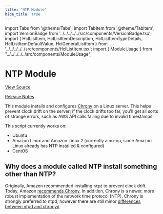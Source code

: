 ```yaml
---
title: "NTP Module"
hide_title: true
---
```


import Tabs from '@theme/Tabs';
import TabItem from '@theme/TabItem';
import VersionBadge from '../../../../../src/components/VersionBadge.tsx';
import { HclListItem, HclListItemDescription, HclListItemTypeDetails, HclListItemDefaultValue, HclGeneralListItem } from '../../../../../src/components/HclListItem.tsx';
import { ModuleUsage } from "../../../../../src/components/ModuleUsage";

<VersionBadge repoTitle="Security Modules" version="0.68.6" lastModifiedVersion="0.68.1"/>

# NTP Module

<a href="https://github.com/gruntwork-io/terraform-aws-security/tree/v0.68.6/modules/ntp" className="link-button" title="View the source code for this module in GitHub.">View Source</a>

<a href="https://github.com/gruntwork-io/terraform-aws-security/releases/tag/v0.68.1" className="link-button" title="Release notes for only versions which impacted this module.">Release Notes</a>

This module installs and configures [Chrony](https://chrony.tuxfamily.org/) on a Linux server. This helps prevent clock drift on the
server; if the clock drifts too far, you'll get all sorts of strange errors, such as AWS API calls failing due to
invalid timestamps.

This script currently works on:

*   Ubuntu
*   Amazon Linux and Amazon Linux 2 (currently a no-op, since Amazon Linux already has NTP installed & configured)
*   CentOS

## Why does a module called NTP install something other than NTP?

Originally, Amazon recommended installing `ntpd` to prevent clock drift. Today, Amazon [recommends Chrony](https://docs.aws.amazon.com/AWSEC2/latest/UserGuide/set-time.html). In addition, Chrony is a newer, more robust implementation of the network time protocol (NTP). Chrony is strongly preferred to ntpd, however there are still minor [differences between ntpd and chronyd](https://access.redhat.com/documentation/en-us/red_hat_enterprise_linux/7/html/system_administrators_guide/ch-configuring_ntp_using_the_chrony_suite#sect-differences_between_ntpd_and_chronyd).


<!-- ##DOCS-SOURCER-START
{
  "originalSources": [
    "https://github.com/gruntwork-io/terraform-aws-security/tree/v0.68.6/modules/ntp/readme.md",
    "https://github.com/gruntwork-io/terraform-aws-security/tree/v0.68.6/modules/ntp/variables.tf",
    "https://github.com/gruntwork-io/terraform-aws-security/tree/v0.68.6/modules/ntp/outputs.tf"
  ],
  "sourcePlugin": "module-catalog-api",
  "hash": "eaad0318330aa8774794c62b62793d59"
}
##DOCS-SOURCER-END -->
